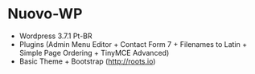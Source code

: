 Nuovo-WP
=========

* Wordpress 3.7.1 Pt-BR
* Plugins (Admin Menu Editor + Contact Form 7 + Filenames to Latin + Simple Page Ordering + TinyMCE Advanced)
* Basic Theme + Bootstrap (http://roots.io)

